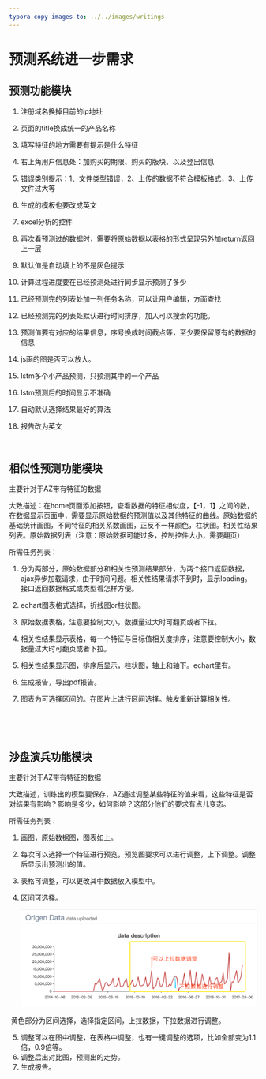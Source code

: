 ```yaml
---
typora-copy-images-to: ../../images/writings
---
```


# 预测系统进一步需求

## 预测功能模块

1. 注册域名换掉目前的ip地址

2. 页面的title换成统一的产品名称

3. 填写特征的地方需要有提示是什么特征

4. 右上角用户信息处：加购买的期限、购买的版块、以及登出信息

5. 错误类别提示：1、文件类型错误，2、上传的数据不符合模板格式，3、上传文件过大等

6. 生成的模板也要改成英文

7. excel分析的控件

8. 再次看预测过的数据时，需要将原始数据以表格的形式呈现另外加return返回上一层

9. 默认值是自动填上的不是灰色提示

10. 计算过程进度要在已经预测处进行同步显示预测了多少

11. 已经预测完的列表处加一列任务名称，可以让用户编辑，方面查找

12. 已经预测完的列表处默认进行时间排序，加入可以搜索的功能。

13. 预测值要有对应的结果信息，序号换成时间截点等，至少要保留原有的数据的信息

14. js画的图是否可以放大。

15. lstm多个小产品预测，只预测其中的一个产品

16. lstm预测后的时间显示不准确

17. 自动默认选择结果最好的算法

18. 报告改为英文

    ​



## 相似性预测功能模块

主要针对于AZ带有特征的数据

大致描述：在home页面添加按钮，查看数据的特征相似度，【-1，1】之间的数，在数据显示页面中，需要显示原始数据的预测值以及其他特征的曲线。原始数据的基础统计画图，不同特征的相关系数画图，正反不一样颜色，柱状图。相关性结果列表。原始数据列表（注意：原始数据可能过多，控制控件大小，需要翻页）

所需任务列表：

1. 分为两部分，原始数据部分和相关性预测结果部分，为两个接口返回数据，ajax异步加载请求，由于时间问题。相关性结果请求不到时，显示loading。接口返回数据格式或类型看怎样方便。

2. echart图表格式选择，折线图or柱状图。

3. 原始数据表格，注意要控制大小，数据量过大时可翻页或者下拉。

4. 相关性结果显示表格，每一个特征与目标值相关度排序，注意要控制大小，数据量过大时可翻页或者下拉。

5. 相关性结果显示图，排序后显示，柱状图，轴上和轴下。echart里有。

6. 生成报告，导出pdf报告。

7. 图表为可选择区间的。在图片上进行区间选择。触发重新计算相关性。

   ​

   ​

## 沙盘演兵功能模块

主要针对于AZ带有特征的数据

大致描述，训练出的模型要保存，AZ通过调整某些特征的值来看，这些特征是否对结果有影响？影响是多少，如何影响？这部分他们的要求有点儿变态。

所需任务列表：

1. 画图，原始数据图，图表如上。

2. 每次可以选择一个特征进行预览，预览图要求可以进行调整，上下调整。调整后显示出预测出的值。

3. 表格可调整，可以更改其中数据放入模型中。

4. 区间可选择。

   ![4F5F1B71-0DD8-45F6-935A-84F51EC4CA02](../../images/writings/4F5F1B71-0DD8-45F6-935A-84F51EC4CA02.png)

​                                    黄色部分为区间选择，选择指定区间，上拉数据，下拉数据进行调整。

5. 调整可以在图中调整，在表格中调整，也有一键调整的选项，比如全部变为1.1倍，0.9倍等。
6. 调整后出对比图，预测出的走势。
7. 生成报告。



